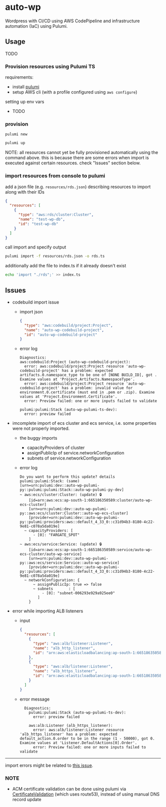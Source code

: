 # auto-wp

Wordpress with CI/CD using AWS CodePipeline and infrastructure automation (IaC) using Pulumi.

## Usage

TODO

### Provision resources using Pulumi TS

requirements:

- install [pulumi](https://www.pulumi.com/docs/get-started/install/)
- setup AWS cli (with a profile configured using `aws configure`)

setting up env vars

- TODO

### provision

`pulumi new`

```sh
pulumi up
```

NOTE: all resources cannot yet be fully provisioned automatically using the command above. this is because there are some errors when import is executed against certain resources. check "Issues" section below.

### import resources from console to pulumi

add a json file (e.g. `resources/rds.json`) describing resources to import along with their IDs

```json
{
  "resources": [
    {
      "type": "aws:rds/cluster:Cluster",
      "name": "test-wp-db",
      "id": "test-wp-db"
    }
  ]
}
```

call import and specify output

```sh
pulumi import -f resources/rds.json -o rds.ts
```

additionally add the file to index.ts if it already doesn't exist

```sh
echo 'import "./rds";' >> index.ts
```

## Issues

- codebuild import issue

  - import json

    ```json
    {
      "type": "aws:codebuild/project:Project",
      "name": "auto-wp-codebuild-project",
      "id": "auto-wp-codebuild-project"
    }
    ```

  - error log

    ```log
    Diagnostics:
    aws:codebuild:Project (auto-wp-codebuild-project):
      error: aws:codebuild/project:Project resource 'auto-wp-codebuild-project' has a problem: expected artifacts.0.namespace_type to be one of [NONE BUILD_ID], got . Examine values at 'Project.Artifacts.NamespaceType'.
      error: aws:codebuild/project:Project resource 'auto-wp-codebuild-project' has a problem: invalid value for environment.0.certificate (must end in .pem or .zip). Examine values at 'Project.Environment.Certificate'.
      error: Preview failed: one or more inputs failed to validate

    pulumi:pulumi:Stack (auto-wp-pulumi-ts-dev):
      error: preview failed
    ```

- imcomplete import of ecs cluster and ecs service, i.e. some properties were not properly imported.

  - the buggy imports

    - capacityProviders of cluster
    - assignPublicIp of service.networkConfiguration
    - subnets of service.networkConfiguration

  - error log

    ```log
    Do you want to perform this update? details
    pulumi:pulumi:Stack: (same)
    [urn=urn:pulumi:dev::auto-wp-pulumi-py::pulumi:pulumi:Stack::auto-wp-pulumi-py-dev]
    ~ aws:ecs/cluster:Cluster: (update) 🔒
        [id=arn:aws:ecs:ap-south-1:665186350589:cluster/auto-wp-ecs-cluster]
        [urn=urn:pulumi:dev::auto-wp-pulumi-py::aws:ecs/cluster:Cluster::auto-wp-ecs-cluster]
        [provider=urn:pulumi:dev::auto-wp-pulumi-py::pulumi:providers:aws::default_4_33_0::c31d94b3-8180-4c22-9e81-c078a5da019e]
      ~ capacityProviders: [
          - [0]: "FARGATE_SPOT"
        ]
    ~ aws:ecs/service:Service: (update) 🔒
        [id=arn:aws:ecs:ap-south-1:665186350589:service/auto-wp-ecs-cluster/auto-wp-service]
        [urn=urn:pulumi:dev::auto-wp-pulumi-py::aws:ecs/service:Service::auto-wp-service]
        [provider=urn:pulumi:dev::auto-wp-pulumi-py::pulumi:providers:aws::default_4_33_0::c31d94b3-8180-4c22-9e81-c078a5da019e]
      ~ networkConfiguration: {
          ~ assignPublicIp: true => false
          ~ subnets       : [
              - [0]: "subnet-006293e929a925ee0"
            ]
        }
    ```

- error while importing ALB listeners
  - input
    ```json
    {
      "resources": [
        {
          "type": "aws:alb/listener:Listener",
          "name": "alb_http_listener",
          "id": "arn:aws:elasticloadbalancing:ap-south-1:665186350589:listener/app/auto-wp-lb/b87b54e3e997047e/3b80524390559133"
        },
        {
          "type": "aws:alb/listener:Listener",
          "name": "alb_https_listener",
          "id": "arn:aws:elasticloadbalancing:ap-south-1:665186350589:listener/app/auto-wp-lb/b87b54e3e997047e/18299061c4c261c5"
        }
      ]
    }
    ```
  - error message
    ```log
      Diagnostics:
        pulumi:pulumi:Stack (auto-wp-pulumi-ts-dev):
          error: preview failed

        aws:alb:Listener (alb_https_listener):
          error: aws:alb/listener:Listener resource 'alb_https_listener' has a problem: expected default_action.0.order to be in the range (1 - 50000), got 0. Examine values at 'Listener.DefaultActions[0].Order'.
          error: Preview failed: one or more inputs failed to validate
    ```

---

import errors might be related to [this issue](https://github.com/pulumi/pulumi/issues/6146).

### NOTE

- ACM certificate validation can be done using pulumi via [CertificateValidation](https://www.pulumi.com/registry/packages/aws/api-docs/acm/certificatevalidation/) (which uses route53), instead of using manual DNS record update
